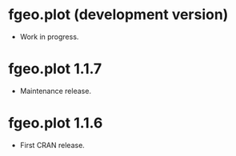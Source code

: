 # fgeo.plot (development version)

* Work in progress.

# fgeo.plot 1.1.7

* Maintenance release.

# fgeo.plot 1.1.6

* First CRAN release.
